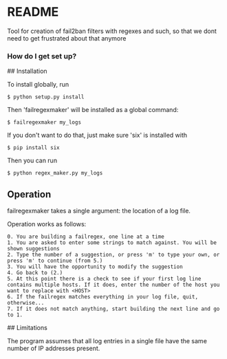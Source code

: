 # README #

Tool for creation of fail2ban filters with regexes  and such, so that we dont need to get frustrated about that anymore


### How do I get set up? ###



## Installation

To install globally, run

	$ python setup.py install

Then 'failregexmaker' will be installed as a global command:

	$ failregexmaker my_logs

If you don't want to do that, just make sure 'six' is installed with 

	$ pip install six

Then you can run

	$ python regex_maker.py my_logs


## Operation

failregexmaker takes a single argument: the location of a log file.

Operation works as follows:

	0. You are building a failregex, one line at a time
	1. You are asked to enter some strings to match against. You will be shown suggestions
	2. Type the number of a suggestion, or press 'm' to type your own, or press 'm' to continue (from 5.)
	3. You will have the opportunity to modify the suggestion
	4. Go back to (2.)
	5. At this point there is a check to see if your first log line contains multiple hosts. If it does, enter the number of the host you want to replace with <HOST>
	6. If the failregex matches everything in your log file, quit, otherwise...
	7. If it does not match anything, start building the next line and go to 1.

## Limitations

The program assumes that all log entries in a single file have the same number of IP addresses present.
